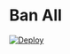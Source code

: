 # Ban All


[![Deploy](https://www.herokucdn.com/deploy/button.svg)](https://heroku.com/deploy?template=https://github.com/MrRizoel/BanAllBot)
